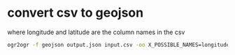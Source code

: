 # convert csv to geojson

where longitude and latitude are the column names in the csv

```bash
ogr2ogr -f geojson output.json input.csv -oo X_POSSIBLE_NAMES=longitude -oo Y_POSSIBLE_NAMES=latitude -oo KEEP_GEOM_COLUMNS=NO
```

